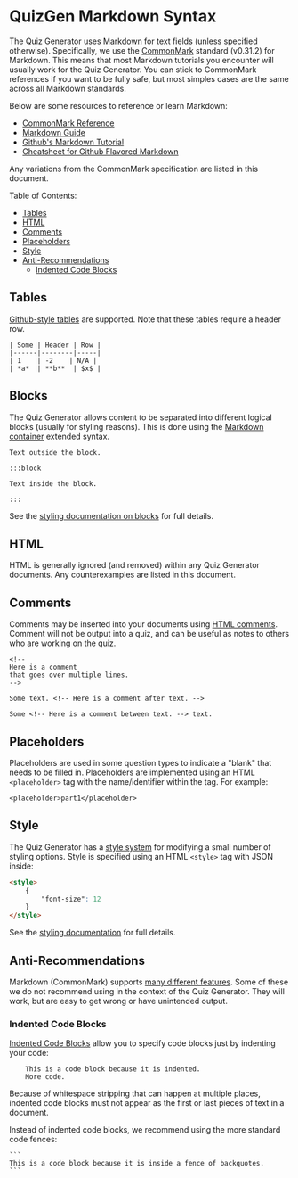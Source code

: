 # QuizGen Markdown Syntax

The Quiz Generator uses [Markdown](https://en.wikipedia.org/wiki/Markdown) for text fields (unless specified otherwise).
Specifically, we use the [CommonMark](https://commonmark.org/) standard (v0.31.2) for Markdown.
This means that most Markdown tutorials you encounter will usually work for the Quiz Generator.
You can stick to CommonMark references if you want to be fully safe,
but most simples cases are the same across all Markdown standards.

Below are some resources to reference or learn Markdown:
 - [CommonMark Reference](https://commonmark.org/help/)
 - [Markdown Guide](https://www.markdownguide.org/basic-syntax/)
 - [Github's Markdown Tutorial](https://docs.github.com/en/get-started/writing-on-github/getting-started-with-writing-and-formatting-on-github/basic-writing-and-formatting-syntax)
 - [Cheatsheet for Github Flavored Markdown](https://github.com/adam-p/markdown-here/wiki/Markdown-Cheatsheet)

Any variations from the CommonMark specification are listed in this document.

Table of Contents:
 - [Tables](#tables)
 - [HTML](#html)
 - [Comments](#comments)
 - [Placeholders](#placeholders)
 - [Style](#style)
 - [Anti-Recommendations](#anti-recommendations)
   - [Indented Code Blocks](#indented-code-blocks)

## Tables

[Github-style tables](https://docs.github.com/en/get-started/writing-on-github/working-with-advanced-formatting/organizing-information-with-tables) are supported.
Note that these tables require a header row.

```
| Some | Header | Row |
|------|--------|-----|
| 1    | -2    | N/A |
| *a*  | **b**  | $x$ |
```

## Blocks

The Quiz Generator allows content to be separated into different logical blocks (usually for styling reasons).
This is done using the [Markdown container](https://ref.coddy.tech/markdown/markdown-custom-containers) extended syntax.

```
Text outside the block.

:::block

Text inside the block.

:::
```

See the [styling documentation on blocks](/docs/styling.md#blocks--style-blocks) for full details.

## HTML

HTML is generally ignored (and removed) within any Quiz Generator documents.
Any counterexamples are listed in this document.

## Comments

Comments may be inserted into your documents using [HTML comments](https://developer.mozilla.org/en-US/docs/Web/HTML/Comments).
Comment will not be output into a quiz,
and can be useful as notes to others who are working on the quiz.

```
<!--
Here is a comment
that goes over multiple lines.
-->

Some text. <!-- Here is a comment after text. -->

Some <!-- Here is a comment between text. --> text.
```

## Placeholders

Placeholders are used in some question types to indicate a "blank" that needs to be filled in.
Placeholders are implemented using an HTML `<placeholder>` tag with the name/identifier within the tag.
For example:

```
<placeholder>part1</placeholder>
```

## Style

The Quiz Generator has a [style system](/docs/styling.md)
for modifying a small number of styling options.
Style is specified using an HTML `<style>` tag with JSON inside:
```html
<style>
    {
        "font-size": 12
    }
</style>
```

See the [styling documentation](/docs/styling.md) for full details.

## Anti-Recommendations

Markdown (CommonMark) supports [many different features](https://spec.commonmark.org/0.31.2/).
Some of these we do not recommend using in the context of the Quiz Generator.
They will work, but are easy to get wrong or have unintended output.

### Indented Code Blocks

[Indented Code Blocks](https://spec.commonmark.org/0.31.2/#indented-code-blocks)
allow you to specify code blocks just by indenting your code:
```
    This is a code block because it is indented.
    More code.
```

Because of whitespace stripping that can happen at multiple places,
indented code blocks must not appear as the first or last pieces of text in a document.

Instead of indented code blocks, we recommend using the more standard code fences:
````
```
This is a code block because it is inside a fence of backquotes.
```
````
